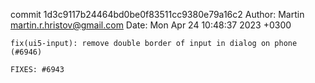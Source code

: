 commit 1d3c9117b24464bd0be0f83511cc9380e79a16c2
Author: Martin <martin.r.hristov@gmail.com>
Date:   Mon Apr 24 10:48:37 2023 +0300

    fix(ui5-input): remove double border of input in dialog on phone (#6946)
    
    FIXES: #6943
